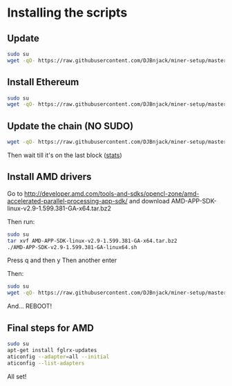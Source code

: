 # Installing the scripts

## Update
```bash
sudo su
wget -qO- https://raw.githubusercontent.com/DJBnjack/miner-setup/master/update.sh | sh
```

## Install Ethereum
```bash
sudo su
wget -qO- https://raw.githubusercontent.com/DJBnjack/miner-setup/master/ethereum.sh | sh
```

## Update the chain (NO SUDO)
```bash
wget -qO- https://raw.githubusercontent.com/DJBnjack/miner-setup/master/importchain.sh | sh
```
Then wait till it's on the last block ([stats](https://ethstats.net/))

## Install AMD drivers
Go to http://developer.amd.com/tools-and-sdks/opencl-zone/amd-accelerated-parallel-processing-app-sdk/
and download AMD-APP-SDK-linux-v2.9-1.599.381-GA-x64.tar.bz2

Then run:
```bash
sudo su
tar xvf AMD-APP-SDK-linux-v2.9-1.599.381-GA-x64.tar.bz2
./AMD-APP-SDK-v2.9-1.599.381-GA-linux64.sh
```
Press q and then y
Then another enter

Then:
```bash
sudo su
wget -qO- https://raw.githubusercontent.com/DJBnjack/miner-setup/master/amd.sh | sh
```

And... REBOOT!

## Final steps for AMD
```bash
sudo su
apt-get install fglrx-updates
aticonfig --adapter=all --initial
aticonfig --list-adapters
```

All set!
